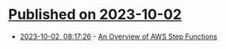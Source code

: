# [Published on 2023-10-02](index.md)

* [2023-10-02, 08:17:26](https://lobste.rs/s/fmt2xt/overview_aws_step_functions) - [An Overview of AWS Step Functions](https://scorpil.com/post/overview-of-aws-step-functions/)
